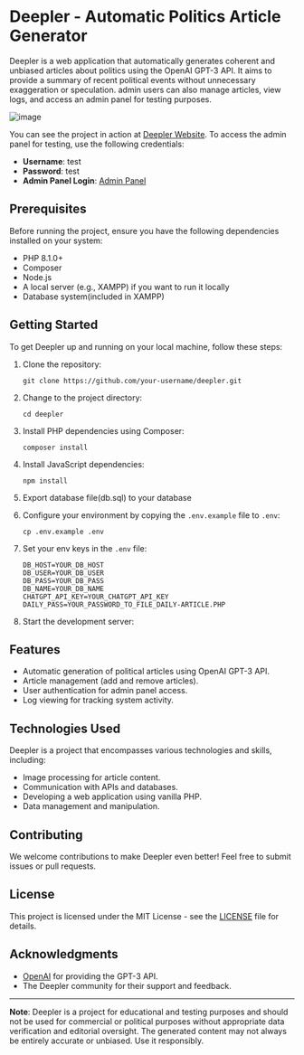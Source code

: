 # Deepler - Automatic Politics Article Generator

Deepler is a web application that automatically generates coherent and unbiased articles about politics using the OpenAI GPT-3 API. It aims to provide a summary of recent political events without unnecessary exaggeration or speculation. admin users can also manage articles, view logs, and access an admin panel for testing purposes.

![image](https://github.com/JakubZapadka/deepler/assets/102255945/2606ade7-e3f6-49d7-83eb-70f4c112fac4)

You can see the project in action at [Deepler Website](https://deepler.pl). To access the admin panel for testing, use the following credentials:
- **Username**: test
- **Password**: test
- **Admin Panel Login**: [Admin Panel](https://deepler.pl/login.php)

## Prerequisites

Before running the project, ensure you have the following dependencies installed on your system:

- PHP 8.1.0+
- Composer
- Node.js
- A local server (e.g., XAMPP) if you want to run it locally
- Database system(included in XAMPP)

## Getting Started

To get Deepler up and running on your local machine, follow these steps:

1. Clone the repository:

   ```shell
   git clone https://github.com/your-username/deepler.git
   ```

2. Change to the project directory:

   ```shell
   cd deepler
   ```

3. Install PHP dependencies using Composer:

   ```shell
   composer install
   ```

4. Install JavaScript dependencies:

   ```shell
   npm install
   ```

5. Export database file(db.sql) to your database

6. Configure your environment by copying the `.env.example` file to `.env`:

   ```shell
   cp .env.example .env
   ```

7. Set your env keys in the `.env` file:

   ```shell
   DB_HOST=YOUR_DB_HOST
   DB_USER=YOUR_DB_USER
   DB_PASS=YOUR_DB_PASS
   DB_NAME=YOUR_DB_NAME
   CHATGPT_API_KEY=YOUR_CHATGPT_API_KEY
   DAILY_PASS=YOUR_PASSWORD_TO_FILE_DAILY-ARTICLE.PHP
   ```
   
9. Start the development server:

## Features

- Automatic generation of political articles using OpenAI GPT-3 API.
- Article management (add and remove articles).
- User authentication for admin panel access.
- Log viewing for tracking system activity.

## Technologies Used

Deepler is a project that encompasses various technologies and skills, including:

- Image processing for article content.
- Communication with APIs and databases.
- Developing a web application using vanilla PHP.
- Data management and manipulation.

## Contributing

We welcome contributions to make Deepler even better! Feel free to submit issues or pull requests.

## License

This project is licensed under the MIT License - see the [LICENSE](LICENSE) file for details.

## Acknowledgments

- [OpenAI](https://openai.com) for providing the GPT-3 API.
- The Deepler community for their support and feedback.

---

**Note**: Deepler is a project for educational and testing purposes and should not be used for commercial or political purposes without appropriate data verification and editorial oversight. The generated content may not always be entirely accurate or unbiased. Use it responsibly.
